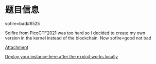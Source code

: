 # 题目信息

sofire=bad#6525

Solfire from PicoCTF2021 was too hard so I decided to create my own version in the kernel instead of the blockchain. Now sofire=good not bad

[Attachment](https://mega.nz/file/YOMGyAjT#sqffgvojCjtIc3Bh3diybanQILO9_L8mOTF8RXV2K5c)

[Deploy your instance here after the exploit works locally](https://instancer.idek.team/challenge/sofirium)

